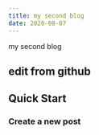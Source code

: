 ```yaml
---
title: my second blog
date: 2020-08-07
---
```



my second blog


## edit from github

## Quick Start

### Create a new post
